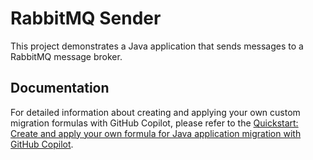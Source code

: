 # RabbitMQ Sender

This project demonstrates a Java application that sends messages to a RabbitMQ message broker.

## Documentation

For detailed information about creating and applying your own custom migration formulas with GitHub Copilot, please refer to the [Quickstart: Create and apply your own formula for Java application migration with GitHub Copilot](https://learn.microsoft.com/azure/developer/java/migration/migrate-github-copilot-app-modernization-for-java-quickstart-create-and-apply-your-own-formula).